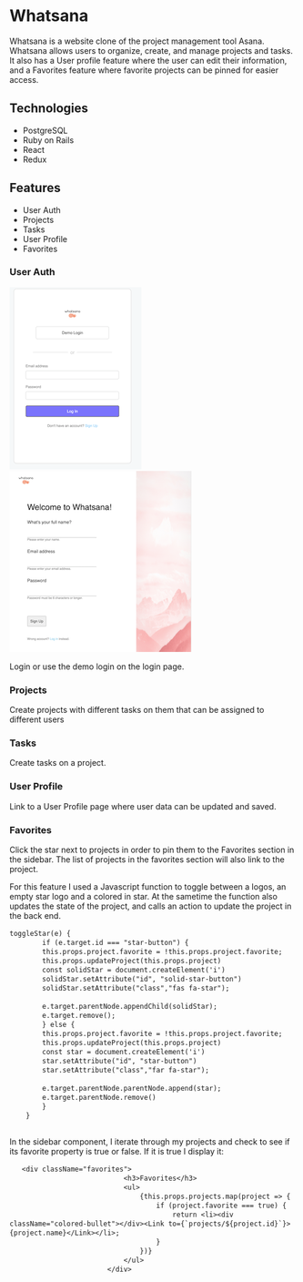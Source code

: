# Whatsana

Whatsana is a website clone of the project management tool Asana. Whatsana allows users to organize, create, and manage projects and tasks. It also has a User profile feature where the user can edit their information, and a Favorites feature where favorite projects can be pinned for easier access.

## Technologies

* PostgreSQL
* Ruby on Rails
* React
* Redux

## Features

* User Auth
* Projects
* Tasks
* User Profile
* Favorites

### User Auth

![alt text](https://github.com/timjkim210/Whatsana/blob/master/readme_assets/login.png "login") ![alt text](https://github.com/timjkim210/Whatsana/blob/master/readme_assets/signin.png "login")

Login or use the demo login on the login page.

### Projects

Create projects with different tasks on them that can be assigned to different users

### Tasks

Create tasks on a project.

### User Profile

Link to a User Profile page where user data can be updated and saved.

### Favorites

Click the star next to projects in order to pin them to the Favorites section in the sidebar. The list of projects in the favorites section will also link to the project.

For this feature I used a Javascript function to toggle between a logos, an empty star logo and a colored in star. At the sametime the function also updates the state of the project, and calls an action to update the project in the back end.

```
toggleStar(e) {
        if (e.target.id === "star-button") {
        this.props.project.favorite = !this.props.project.favorite;
        this.props.updateProject(this.props.project)
        const solidStar = document.createElement('i')
        solidStar.setAttribute("id", "solid-star-button")
        solidStar.setAttribute("class","fas fa-star");

        e.target.parentNode.appendChild(solidStar);
        e.target.remove();
        } else {
        this.props.project.favorite = !this.props.project.favorite;
        this.props.updateProject(this.props.project)
        const star = document.createElement('i')
        star.setAttribute("id", "star-button")
        star.setAttribute("class","far fa-star");

        e.target.parentNode.parentNode.append(star);
        e.target.parentNode.remove()
        }
    }
    
```
   
   In the sidebar component, I iterate through my projects and check to see if its favorite property is true or false. If it is true I display it:
   
```
   <div className="favorites">
                            <h3>Favorites</h3>
                            <ul>
                                {this.props.projects.map(project => {
                                    if (project.favorite === true) {
                                        return <li><div className="colored-bullet"></div><Link to={`projects/${project.id}`}>{project.name}</Link></li>;
                                    }
                                })}
                            </ul>
                        </div>
```
   
   
   
